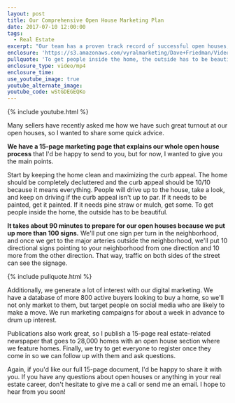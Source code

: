 ```yaml
---
layout: post
title: Our Comprehensive Open House Marketing Plan
date: 2017-07-10 12:00:00
tags:
  - Real Estate
excerpt: "Our team has a proven track record of successful open houses, so I thought I'd share some of our secrets."
enclosure: 'https://s3.amazonaws.com/vyralmarketing/Dave+Friedman/Videos/2017+Recruiting/Our+Comprehensive+Open+House+Marketing+Plan+-+Charleston+%2526+Mt.+Pleasant+Real+Estate+Agent.mp4'
pullquote: 'To get people inside the home, the outside has to be beautiful.'
enclosure_type: video/mp4
enclosure_time:
use_youtube_image: true
youtube_alternate_image:
youtube_code: wStGDEGEQKo
---
```



{% include youtube.html %}

Many sellers have recently asked me how we have such great turnout at our open houses, so I wanted to share some quick advice.&nbsp;

**We have a 15-page marketing page that explains our whole open house process** that I'd be happy to send to you, but for now, I wanted to give you the main points.

Start by keeping the home clean and maximizing the curb appeal. The home should be completely decluttered and the curb appeal should be 10/10 because it means everything. People will drive up to the house, take a look, and keep on driving if the curb appeal isn't up to par. If it needs to be painted, get it painted. If it needs pine straw or mulch, get some. To get people inside the home, the outside has to be beautiful.

**It takes about 90 minutes to prepare for our open houses because we put up more than 100 signs.** We'll put one sign per turn in the neighborhood, and once we get to the major arteries outside the neighborhood, we'll put 10 directional signs pointing to your neighborhood from one direction and 10 more from the other direction. That way, traffic on both sides of the street can see the signage.

{% include pullquote.html %}

Additionally, we generate a lot of interest with our digital marketing. We have a database of more 800 active buyers looking to buy a home, so we'll not only market to them, but target people on social media who are likely to make a move. We run marketing campaigns for about a week in advance to drum up interest.

Publications also work great, so I publish a 15-page real estate-related newspaper that goes to 28,000 homes with an open house section where we feature homes. Finally, we try to get everyone to register once they come in so we can follow up with them and ask questions.

Again, if you'd like our full 15-page document, I'd be happy to share it with you. If you have any questions about open houses or anything in your real estate career, don't hesitate to give me a call or send me an email. I hope to hear from you soon!
<br>&nbsp;